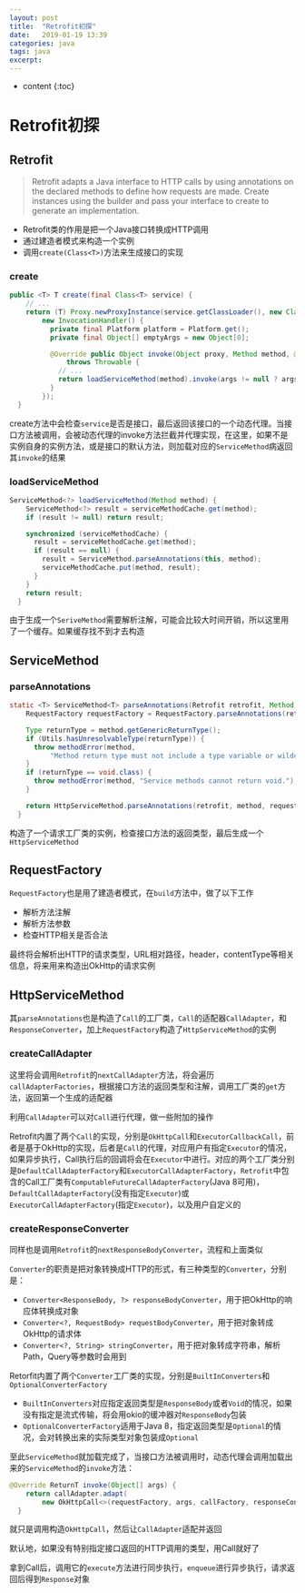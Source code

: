 ```yaml
---
layout: post
title:  "Retrofit初探"
date:   2019-01-19 13:39
categories: java
tags: java
excerpt: 
---
```


* content
{:toc}

# Retrofit初探

## Retrofit

> Retrofit adapts a Java interface to HTTP calls by using annotations on the declared methods to define how requests are made. Create instances using the builder and pass your interface to create to generate an implementation.
> 

- Retrofit类的作用是把一个Java接口转换成HTTP调用
- 通过建造者模式来构造一个实例
- 调用`create(Class<T>)`方法来生成接口的实现

### create

```java
public <T> T create(final Class<T> service) {
    // ...
    return (T) Proxy.newProxyInstance(service.getClassLoader(), new Class<?>[] { service },
        new InvocationHandler() {
          private final Platform platform = Platform.get();
          private final Object[] emptyArgs = new Object[0];

          @Override public Object invoke(Object proxy, Method method, @Nullable Object[] args)
              throws Throwable {
            // ...
            return loadServiceMethod(method).invoke(args != null ? args : emptyArgs);
          }
        });
  }
```

create方法中会检查`service`是否是接口，最后返回该接口的一个动态代理。当接口方法被调用，会被动态代理的invoke方法拦截并代理实现，在这里，如果不是实例自身的实例方法，或是接口的默认方法，则加载对应的`ServiceMethod`病返回其`invoke`的结果

### loadServiceMethod

```java
ServiceMethod<?> loadServiceMethod(Method method) {
    ServiceMethod<?> result = serviceMethodCache.get(method);
    if (result != null) return result;

    synchronized (serviceMethodCache) {
      result = serviceMethodCache.get(method);
      if (result == null) {
        result = ServiceMethod.parseAnnotations(this, method);
        serviceMethodCache.put(method, result);
      }
    }
    return result;
  }
```

由于生成一个`SeriveMethod`需要解析注解，可能会比较大时间开销，所以这里用了一个缓存。如果缓存找不到才去构造

## ServiceMethod

### parseAnnotations

```java
static <T> ServiceMethod<T> parseAnnotations(Retrofit retrofit, Method method) {
    RequestFactory requestFactory = RequestFactory.parseAnnotations(retrofit, method);

    Type returnType = method.getGenericReturnType();
    if (Utils.hasUnresolvableType(returnType)) {
      throw methodError(method,
          "Method return type must not include a type variable or wildcard: %s", returnType);
    }
    if (returnType == void.class) {
      throw methodError(method, "Service methods cannot return void.");
    }

    return HttpServiceMethod.parseAnnotations(retrofit, method, requestFactory);
  }
```

构造了一个请求工厂类的实例，检查接口方法的返回类型，最后生成一个`HttpServiceMethod`

## RequestFactory

`RequestFactory`也是用了建造者模式，在`build`方法中，做了以下工作

- 解析方法注解
- 解析方法参数
- 检查HTTP相关是否合法

最终将会解析出HTTP的请求类型，URL相对路径，header，contentType等相关信息，将来用来构造出OkHttp的请求实例

## HttpServiceMethod

其`parseAnnotations`也是构造了`Call`的工厂类，`Call`的适配器`CallAdapter`，和`ResponseConverter`，加上`RequestFactory`构造了`HttpServiceMethod`的实例

### createCallAdapter

这里将会调用`Retrofit`的`nextCallAdapter`方法，将会遍历`callAdapterFactories`，根据接口方法的返回类型和注解，调用工厂类的`get`方法，返回第一个生成的适配器

利用`CallAdapter`可以对`Call`进行代理，做一些附加的操作

Retrofit内置了两个`Call`的实现，分别是`OkHttpCall`和`ExecutorCallbackCall`，前者是基于OkHttp的实现，后者是`Call`的代理，对应用户有指定`Executor`的情况，如果异步执行，Call执行后的回调将会在`Executor`中进行。对应的两个工厂类分别是`DefaultCallAdapterFactory`和`ExecutorCallAdapterFactory`，`Retrofit`中包含的Call工厂类有`ComputableFutureCallAdapterFactory`(Java 8可用)，`DefaultCallAdapterFactory`(没有指定`Executor`)或`ExecutorCallAdapterFactory`(指定`Executor`)，以及用户自定义的

### createResponseConverter

同样也是调用`Retrofit`的`nextResponseBodyConverter`，流程和上面类似

`Converter`的职责是把对象转换成HTTP的形式，有三种类型的`Converter`，分别是：

- `Converter<ResponseBody, ?> responseBodyConverter`，用于把OkHttp的响应体转换成对象
- `Converter<?, RequestBody> requestBodyConverter`，用于把对象转成OkHttp的请求体
- `Converter<?, String> stringConverter`，用于把对象转成字符串，解析Path，Query等参数时会用到

Retorfit内置了两个`Converter`工厂类的实现，分别是`BuiltInConverters`和`OptionalConverterFactory`

- `BuiltInConverters`对应指定返回类型是`ResponseBody`或者`Void`的情况，如果没有指定是流式传输，将会用okio的缓冲器对`ResponseBody`包装
- `OptionalConverterFactory`适用于Java 8，指定返回类型是`Optional`的情况，会对转换出来的实际类型对象包装成`Optional`



至此`ServiceMethod`就加载完成了，当接口方法被调用时，动态代理会调用加载出来的`ServiceMethod`的`invoke`方法：

```java
@Override ReturnT invoke(Object[] args) {
    return callAdapter.adapt(
        new OkHttpCall<>(requestFactory, args, callFactory, responseConverter));
  }
```

就只是调用构造`OkHttpCall`，然后让`CallAdapter`适配并返回



默认地，如果没有特别指定接口返回的HTTP调用的类型，用Call就好了

拿到Call后，调用它的`execute`方法进行同步执行，`enqueue`进行异步执行，请求返回后得到`Response`对象



